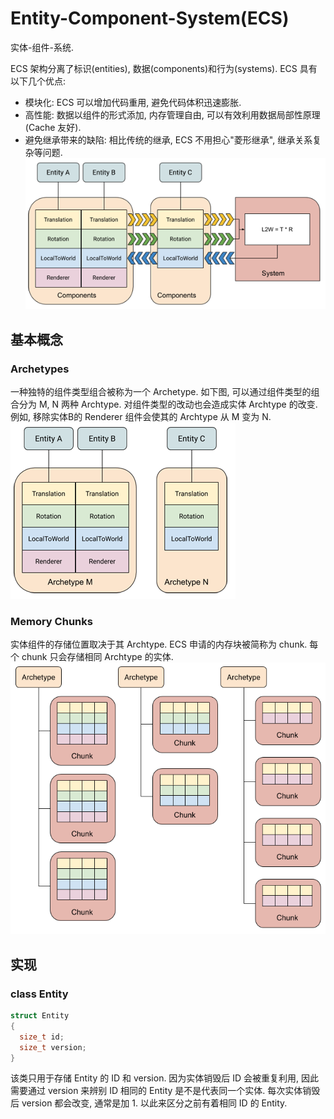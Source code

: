 # Entity-Component-System(ECS)

实体-组件-系统.

ECS 架构分离了标识(entities), 数据(components)和行为(systems). ECS 具有以下几个优点:  
- 模块化: ECS 可以增加代码重用, 避免代码体积迅速膨胀.
- 高性能: 数据以组件的形式添加, 内存管理自由, 可以有效利用数据局部性原理(Cache 友好).
- 避免继承带来的缺陷: 相比传统的继承, ECS 不用担心"菱形继承", 继承关系复杂等问题.
![Figure-0 Concept](assets/ECSBlock.png)  

## 基本概念

### Archetypes
一种独特的组件类型组合被称为一个 Archetype. 如下图, 可以通过组件类型的组合分为 M, N 两种 Archtype. 对组件类型的改动也会造成实体 Archtype 的改变. 例如, 移除实体B的 Renderer 组件会使其的 Archtype 从 M 变为 N.  
![Figure-1 Archtype](assets/Archetype.png)  

### Memory Chunks
实体组件的存储位置取决于其 Archtype. ECS 申请的内存块被简称为 chunk. 每个 chunk 只会存储相同 Archtype 的实体.  
![Figure-2 Chunk](assets/ArchetypeChunk.png)  

## 实现

### class Entity
```cpp
struct Entity
{
  size_t id;
  size_t version;
}
```
该类只用于存储 Entity 的 ID 和 version. 因为实体销毁后 ID 会被重复利用, 因此需要通过 version 来辨别 ID 相同的 Entity 是不是代表同一个实体. 每次实体销毁后 version 都会改变, 通常是加 1. 以此来区分之前有着相同 ID 的 Entity.
